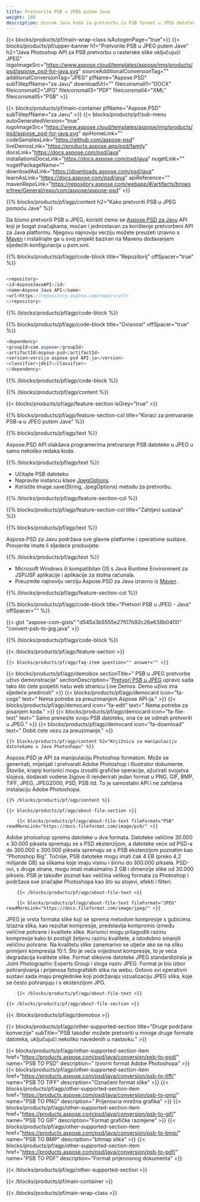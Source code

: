 ```yaml
---
title: Pretvorite PSB u JPEG putem Jave
weight: 180
description: Uzorak Java koda za pretvorbu za PSB format u JPEG datoteku. Upotrijebite ovaj primjer koda za pretvaranje PSB-a u JPEG unutar bilo koje web- ili Desktop Java aplikacije.
---
```


{{< blocks/products/pf/main-wrap-class isAutogenPage="true">}}
{{< blocks/products/pf/upper-banner h1="Pretvorite PSB u JPEG putem Jave" h2="Java Photoshop API za PSB pretvorbu u rasterske slike uključujući JPEG" logoImageSrc="https://www.aspose.cloud/templates/aspose/img/products/psd/aspose_psd-for-java.svg" sourceAdditionalConversionTag="" additionalConversionTag="JPEG" pfName="Aspose.PSD" subTitlepfName="za Javu" downloadUrl="" fileiconsmall1="DOCX" fileiconsmall2="JPG" fileiconsmall3="PDF" fileiconsmall4="XML" fileiconsmall5="PSB" >}}

{{< blocks/products/pf/main-container pfName="Aspose.PSD" subTitlepfName="za Javu" >}}
{{< blocks/products/pf/sub-menu autoGeneratedVersion="true" logoImageSrc="https://www.aspose.cloud/templates/aspose/img/products/psd/aspose_psd-for-java.svg" apiHomeLink="" codeSamplesLink="https://github.com/aspose-psd" liveDemosLink="https://products.aspose.app/psd/family" docsLink="https://docs.aspose.com/psd/java" installationsDocsLink="https://docs.aspose.com/psd/java" nugetLink="" nugetPackageName="" downloadAsLink="https://downloads.aspose.com/psd/java" learnAsLink="https://docs.aspose.com/psd/java" apiReference="" mavenRepoLink="https://repository.aspose.com/webapp/#/artifacts/browse/tree/General/repo/com/aspose/aspose-psd" >}}

{{% blocks/products/pf/agp/content h2="Kako pretvoriti PSB u JPEG pomoću Jave" %}}

 Da bismo pretvorili PSB u JPEG, koristit ćemo se
 [Aspose.PSD za Javu](https://products.aspose.com/psd/java)
 API koji je bogat značajkama, moćan i jednostavan za korištenje pretvorbeni API za Java platformu. Njegovu najnoviju verziju možete preuzeti izravno s
 [Maven](https://repository.aspose.com/webapp/#/artifacts/browse/tree/General/repo/com/aspose/aspose-psd)
 i instalirajte ga u svoj projekt baziran na Mavenu dodavanjem sljedećih konfiguracija u pom.xml.

{{% blocks/products/pf/agp/code-block title="Repozitorij" offSpacer="true" %}}

```cs

<repository>
<id>AsposeJavaAPI</id>
<name>Aspose Java API</name>
<url>https://repository.aspose.com/repo/</url>
</repository>

```

{{% /blocks/products/pf/agp/code-block %}}

{{% blocks/products/pf/agp/code-block title="Ovisnost" offSpacer="true" %}}

```cs
<dependency>
<groupId>com.aspose</groupId>
<artifactId>aspose-psd</artifactId>
<version>verzija aspose-psd API-ja</version>
<classifier>jdk17</classifier>
</dependency>

```

{{% /blocks/products/pf/agp/code-block %}}

{{% /blocks/products/pf/agp/content %}}

{{< blocks/products/pf/agp/feature-section isGrey="true" >}}

{{% blocks/products/pf/agp/feature-section-col title="Koraci za pretvaranje PSB-a u JPEG putem Jave" %}}

{{% blocks/products/pf/agp/text %}}

 Aspose.PSD API olakšava programerima pretvaranje PSB datoteke u JPEG u samo nekoliko redaka koda.

{{% /blocks/products/pf/agp/text %}}

- Učitajte PSB datoteku
- Napravite instancu klase [JpegOptions](https://apireference.aspose.com/psd/java/com.aspose.psd.imageoptions/JpegOptions).
- Koristite Image.save(String, JpegOptions) metodu za pretvorbu.

{{% /blocks/products/pf/agp/feature-section-col %}}

{{% blocks/products/pf/agp/feature-section-col title="Zahtjevi sustava" %}}

{{% blocks/products/pf/agp/text %}}

 Aspose.PSD za Javu podržava sve glavne platforme i operativne sustave. Provjerite imate li sljedeće preduvjete.

{{% /blocks/products/pf/agp/text %}}

- Microsoft Windows ili kompatibilan OS s Java Runtime Environment za JSP/JSF aplikacije i aplikacije za stolna računala.
- Preuzmite najnoviju verziju Aspose.PSD za Javu izravno iz
 [Maven](https://repository.aspose.com/webapp/#/artifacts/browse/tree/General/repo/com/aspose/aspose-psd) .

{{% /blocks/products/pf/agp/feature-section-col %}}

{{% blocks/products/pf/agp/code-block title="Pretvori PSB u JPEG - Java" offSpacer="" %}}

{{< gist "aspose-com-gists" "d545a3b5555e27f07b92c26e638b0400" "convert-psb-to-jpg.java" >}}

{{% /blocks/products/pf/agp/code-block %}}

{{< /blocks/products/pf/agp/feature-section >}}

    {{< blocks/products/pf/agp/faq-item question="" answer="" >}}
 

<!-- aboutfile Starts -->

{{< blocks/products/pf/agp/demobox sectionTitle=" PSB u JPEG pretvorbe uživo demonstracije" sectionDescription="[Pretvori PSB u JPEG](https://products.aspose.app/psd/conversion/psb-to-jpeg) upravo sada tako što ćete posjetiti našu web stranicu Live Demos. Demo uživo ima sljedeće prednosti" >}}
        {{< blocks/products/pf/agp/democard icon="fa-cogs" text=" Nema potrebe za preuzimanjem Aspose API-ja." >}}
        {{< blocks/products/pf/agp/democard icon="fa-edit" text=" Nema potrebe za pisanjem koda." >}}
        {{< blocks/products/pf/agp/democard icon="fa-file-text" text=" Samo prenesite svoju PSB datoteku, ona će se odmah pretvoriti u JPEG." >}}
        {{< blocks/products/pf/agp/democard icon="fa-download" text=" Dobit ćete vezu za preuzimanje." >}}

    {{% blocks/products/pf/agp/content h2="Knjižnica za manipulaciju datotekama u Java Photoshopu" %}}

 Aspose.PSD je API za manipulaciju Photoshop formatom. Može se generirati, mijenjati i pretvarati Adobe Photoshop i Illustrator dokumente. Štoviše, krajnji korisnici mogu izvoditi grafičke operacije, ažurirati svojstva slojeva, dodavati vodene žigove ili renderirati jedan format u PNG, GIF, BMP, TIFF, JPEG, JPEG2000, PSD, PSB itd. To je samostalni API i ne zahtijeva instalaciju Adobe Photoshopa.



    {{% /blocks/products/pf/agp/content %}}

    {{< blocks/products/pf/agp/about-file-section >}}

        {{< blocks/products/pf/agp/about-file-text fileFormat="PSB" readMoreLink="https://docs.fileformat.com/image/psb/" >}}

Adobe photoshop sprema datoteke u dva formata. Datoteke veličine 30.000 x 30.000 piksela spremaju se s PSD ekstenzijom, a datoteke veće od PSD-a do 300.000 x 300.000 piksela spremaju se s PSB ekstenzijom poznatim kao “Photoshop Big”. Točnije, PSB datoteke mogu imati čak 4 EB (preko 4,2 milijarde GB) sa slikama koje imaju visinu i širinu do 300.000 piksela. PSD-ovi, s druge strane, mogu imati maksimalno 2 GB i dimenzije slike od 30.000 piksela. PSB je također poznat kao veličina velikog formata za Photoshop i podržava sve značajke Photoshopa kao što su slojevi, efekti i filteri.


        {{< /blocks/products/pf/agp/about-file-text >}}

        {{< blocks/products/pf/agp/about-file-text fileFormat="JPEG" readMoreLink="https://docs.fileformat.com/image/jpeg/" >}}

JPEG je vrsta formata slike koji se sprema metodom kompresije s gubicima. Izlazna slika, kao rezultat kompresije, predstavlja kompromis između veličine pohrane i kvalitete slike. Korisnici mogu prilagoditi razinu kompresije kako bi postigli željenu razinu kvalitete, a istodobno smanjili veličinu pohrane. Na kvalitetu slike zanemarivo se utječe ako se na sliku primijeni kompresija 10:1. Što je veća vrijednost kompresije, to je veća degradacija kvalitete slike. Format slikovne datoteke JPEG standardizirala je Joint Photographic Experts Group i stoga naziv JPEG. Format je bio izbor pohranjivanja i prijenosa fotografskih slika na webu. Gotovo svi operativni sustavi sada imaju preglednike koji podržavaju vizualizaciju JPEG slika, koje se često pohranjuju i s ekstenzijom JPG.


        {{< /blocks/products/pf/agp/about-file-text >}}

    {{< /blocks/products/pf/agp/about-file-section >}}

{{< /blocks/products/pf/agp/demobox >}}

<!-- aboutfile Ends -->

{{< blocks/products/pf/agp/other-supported-section title="Druge podržane konverzije" subTitle="PSB također možete pretvoriti u mnoge druge formate datoteka, uključujući nekoliko navedenih u nastavku." >}}

{{< blocks/products/pf/agp/other-supported-section-item href="https://products.aspose.com/psd/java/conversion/psb-to-psd/" name="PSB TO PSD" description=" Izvorni format Adobe Photoshopa" >}}
{{< blocks/products/pf/agp/other-supported-section-item href="https://products.aspose.com/psd/java/conversion/psb-to-tiff/" name="PSB TO TIFF" description="Označeni format slike" >}}
{{< blocks/products/pf/agp/other-supported-section-item href="https://products.aspose.com/psd/java/conversion/psb-to-png/" name="PSB TO PNG" description=" Prijenosna mrežna grafika" >}}
{{< blocks/products/pf/agp/other-supported-section-item href="https://products.aspose.com/psd/java/conversion/psb-to-gif/" name="PSB TO GIF" description="Format grafičke razmjene" >}}
{{< blocks/products/pf/agp/other-supported-section-item href="https://products.aspose.com/psd/java/conversion/psb-to-bmp/" name="PSB TO BMP" description="bitmap slika" >}}
{{< blocks/products/pf/agp/other-supported-section-item href="https://products.aspose.com/psd/java/conversion/psb-to-pdf/" name="PSB TO PDF" description="Format prijenosnog dokumenta" >}}

{{< /blocks/products/pf/agp/other-supported-section >}}

{{< /blocks/products/pf/main-container >}}
    
{{< /blocks/products/pf/main-wrap-class >}}

